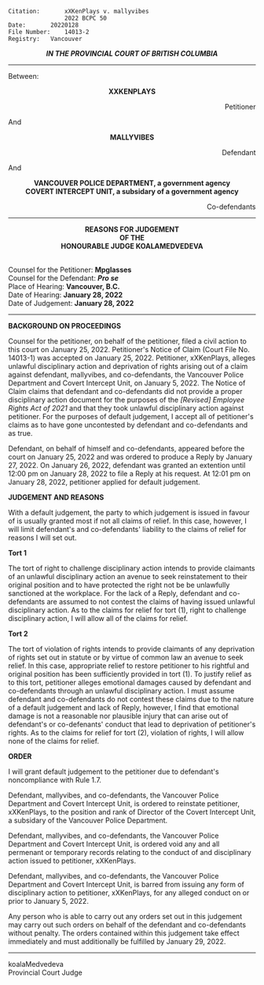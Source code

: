 	Citation:       xXKenPlays v. mallyvibes
                	2022 BCPC 50
	Date:		20220128
	File Number:	14013-2
	Registry:	Vancouver

<p align="center"><b><i>
				IN THE PROVINCIAL COURT OF BRITISH COLUMBIA
</b></i>

---

Between:
<p align="center">  <b> XXKENPLAYS	  </b>
<p align="right">		    Petitioner
<p> And
<p align="center">  <b>	MALLYVIBES 		</b> 
<p align="right">		    Defendant
<p> And
<p align="center">		
                   <b>  VANCOUVER POLICE DEPARTMENT, a government agency 
                   <br> COVERT INTERCEPT UNIT, a subsidary of a government agency		  </b>
<p align="right">		    Co-defendants

---
	
<p align="center"><b>		
				REASONS FOR JUDGEMENT
<br>				OF THE
<br>				HONOURABLE JUDGE KOALAMEDVEDEVA

</b>

<br>				Counsel for the Petitioner: **Mpglasses**
<br>				Counsel for the Defendant: ***Pro se***
<br>				Place of Hearing: **Vancouver, B.C.**
<br>				Date of Hearing: **January 28, 2022**
<br>				Date of Judgement: **January 28, 2022**

---

**BACKGROUND ON PROCEEDINGS**

Counsel for the petitioner, on behalf of the petitioner, filed a civil action to this court on January 25, 2022. Petitioner's Notice of Claim (Court File No. 14013-1) was accepted on January 25, 2022. Petitioner, xXKenPlays, alleges unlawful disciplinary action and deprivation of rights arising out of a claim against defendant, mallyvibes, and co-defendants, the Vancouver Police Department and Covert Intercept Unit, on January 5, 2022. The Notice of Claim claims that defendant and co-defendants did not provide a proper disciplinary action document for the purposes of the *[Revised] Employee Rights Act of 2021* and that they took unlawful disciplinary action against petitioner. For the purposes of default judgement, I accept all of petitioner's claims as to have gone uncontested by defendant and co-defendants and as true.
  
Defendant, on behalf of himself and co-defendants, appeared before the court on January 25, 2022 and was ordered to produce a Reply by January 27, 2022. On January 26, 2022, defendant was granted an extention until 12:00 pm on January 28, 2022 to file a Reply at his request. At 12:01 pm on January 28, 2022, petitioner applied for default judgement.

**JUDGEMENT AND REASONS**

With a default judgement, the party to which judgement is issued in favour of is usually granted most if not all claims of relief. In this case, however, I will limit defendant's and co-defendants' liability to the claims of relief for reasons I will set out.

**Tort 1**
  
The tort of right to challenge disciplinary action intends to provide claimants of an unlawful disciplinary action an avenue to seek reinstatement to their original position and to have protected the right not be be unlawfully sanctioned at the workplace. For the lack of a Reply, defendant and co-defendants are assumed to not contest the claims of having issued unlawful disciplinary action. As to the claims for relief for tort (1), right to challenge disciplinary action, I will allow all of the claims for relief. 
 
**Tort 2**
  
The tort of violation of rights intends to provide claimants of any deprivation of rights set out in statute or by virtue of common law an avenue to seek relief. In this case, appropriate relief to restore petitioner to his rightful and original position has been sufficiently provided in tort (1). To justify relief as to this tort, petitioner alleges emotional damages caused by defendant and co-defendants through an unlawful disciplinary action. I must assume defendant and co-defendants do not contest these claims due to the nature of a default judgement and lack of Reply, however, I find that emotional damage is not a reasonable nor plausible injury that can arise out of defendant's or co-defenants' conduct that lead to deprivation of petitioner's rights. As to the claims for relief for tort (2), violation of rights, I will allow none of the claims for relief.
  
**ORDER**

I will grant default judgement to the petitioner due to defendant's noncompliance with Rule 1.7. 
  
Defendant, mallyvibes, and co-defendants, the Vancouver Police Department and Covert Intercept Unit, is ordered to reinstate petitioner, xXKenPlays, to the position and rank of Director of the Covert Intercept Unit, a subsidary of the Vancouver Police Department.

Defendant, mallyvibes, and co-defendants, the Vancouver Police Department and Covert Intercept Unit, is ordered void any and all permenant or temporary records relating to the conduct of and disciplinary action issued to petitioner, xXKenPlays.
     
Defendant, mallyvibes, and co-defendants, the Vancouver Police Department and Covert Intercept Unit, is barred from issuing any form of disciplinary action to petitioner, xXKenPlays, for any alleged conduct on or prior to January 5, 2022. 	
  
Any person who is able to carry out any orders set out in this judgement may carry out such orders on behalf of the defendant and co-defendants without penalty. The orders contained within this judgement take effect immediately and must additionally be fulfilled by January 29, 2022.
  
---
koalaMedvedeva <br> Provincial Court Judge
